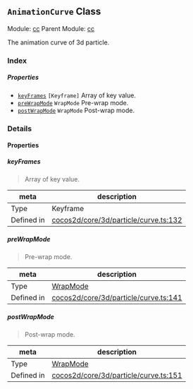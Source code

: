 ## `AnimationCurve` Class



Module: [cc](../modules/cc.md)
Parent Module: [cc](../modules/cc.md)


The animation curve of 3d particle.



### Index

##### Properties

  - [`keyFrames`](#keyframes) `[Keyframe]` Array of key value.
  - [`preWrapMode`](#prewrapmode) `WrapMode` Pre-wrap mode.
  - [`postWrapMode`](#postwrapmode) `WrapMode` Post-wrap mode.





### Details


#### Properties


##### keyFrames

> Array of key value.

| meta | description |
|------|-------------|
| Type | Keyframe |
| Defined in | [cocos2d/core/3d/particle/curve.ts:132](https://github.com/cocos-creator/engine/blob/ffcd52a59a8c6aae4b1d658e5006aef78c30892b/cocos2d/core/3d/particle/curve.ts#L132) |



##### preWrapMode

> Pre-wrap mode.

| meta | description |
|------|-------------|
| Type | <a href="../enums/WrapMode.html" class="crosslink">WrapMode</a> |
| Defined in | [cocos2d/core/3d/particle/curve.ts:141](https://github.com/cocos-creator/engine/blob/ffcd52a59a8c6aae4b1d658e5006aef78c30892b/cocos2d/core/3d/particle/curve.ts#L141) |



##### postWrapMode

> Post-wrap mode.

| meta | description |
|------|-------------|
| Type | <a href="../enums/WrapMode.html" class="crosslink">WrapMode</a> |
| Defined in | [cocos2d/core/3d/particle/curve.ts:151](https://github.com/cocos-creator/engine/blob/ffcd52a59a8c6aae4b1d658e5006aef78c30892b/cocos2d/core/3d/particle/curve.ts#L151) |






